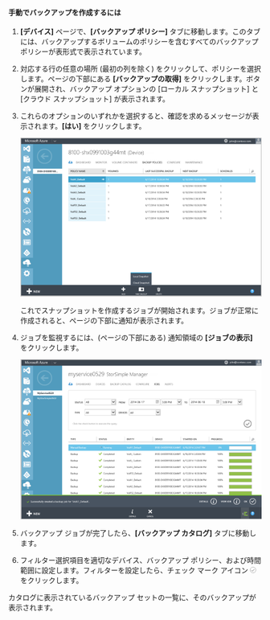#### 手動でバックアップを作成するには

1. **[デバイス]** ページで、**[バックアップ ポリシー]** タブに移動します。このタブには、バックアップするボリュームのポリシーを含むすべてのバックアップ ポリシーが表形式で表示されています。

2. 対応する行の任意の場所 (最初の列を除く) をクリックして、ポリシーを選択します。ページの下部にある **[バックアップの取得]** をクリックします。ボタンが展開され、バックアップ オプションの [ローカル スナップショット] と [クラウド スナップショット] が表示されます。

3. これらのオプションのいずれかを選択すると、確認を求めるメッセージが表示されます。**[はい]** をクリックします。

    ![手動バックアップの作成](./media/storsimple-create-manual-backup/HCS_CreateManualBackup1-include.png)
 
    これでスナップショットを作成するジョブが開始されます。ジョブが正常に作成されると、ページの下部に通知が表示されます。

4. ジョブを監視するには、(ページの下部にある) 通知領域の **[ジョブの表示]** をクリックします。

    ![手動バックアップの監視](./media/storsimple-create-manual-backup/HCS_CreateManualBackup2-include.png)

5. バックアップ ジョブが完了したら、**[バックアップ カタログ]** タブに移動します。

6. フィルター選択項目を適切なデバイス、バックアップ ポリシー、および時間範囲に設定します。フィルターを設定したら、チェック マーク アイコン ![チェック マーク アイコン](./media/storsimple-create-manual-backup/HCS_CheckIcon-include.png) をクリックします。

  カタログに表示されているバックアップ セットの一覧に、そのバックアップが表示されます。

<!---HONumber=September15_HO1-->